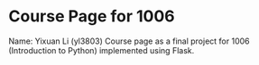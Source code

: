# Course Page for 1006
Name: Yixuan Li (yl3803)
Course page as a final project for 1006 (Introduction to Python) implemented using Flask.
